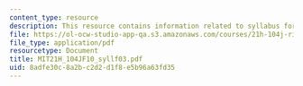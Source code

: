 ```yaml
---
content_type: resource
description: This resource contains information related to syllabus for fall 2003.
file: https://ol-ocw-studio-app-qa.s3.amazonaws.com/courses/21h-104j-riots-strikes-and-conspiracies-in-american-history-fall-2010/8adfe30c8a2bc2d2d1f8e5b96a63fd35_MIT21H_104JF10_syllf03.pdf
file_type: application/pdf
resourcetype: Document
title: MIT21H_104JF10_syllf03.pdf
uid: 8adfe30c-8a2b-c2d2-d1f8-e5b96a63fd35
---
```

